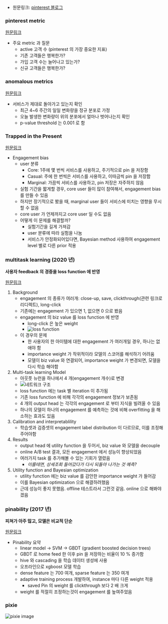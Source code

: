 * 원문링크: [pinterest 블로그](https://medium.com/pinterest-engineering/)


### pinterest metric
[원문링크](https://medium.com/pinterest-engineering/pinvestigator-a-tool-for-exploring-experiment-related-changes-a58f143f83c)
* 주요 metric 과 질문
    - active 고객 수 (pinterest 의 가장 중요한 지표)
    - 기존 고객들은 행복한가?
    - 가입 고객 수는 늘어나고 있는가?
    - 신규 고객들은 행복한가?


   
### anomalous metrics
[원문링크](https://medium.com/pinterest-engineering/learning-about-your-business-from-anomalous-metrics-7d2b7ac0bea9)
* 서비스가 제대로 돌아가고 있는지 확인
    - 최근 4~6 주간의 일일 변화량을 정규 분포로 가정
    - 오늘 발생한 변화량이 위의 분포에서 얼마나 벗어나는지 확인
    - p-value threshold 는 0.001 로 함


   
### Trapped in the Present
[원문링크](https://medium.com/pinterest-engineering/trapped-in-the-present-how-engagement-bias-in-short-run-experiments-can-blind-you-to-long-run-58b55ad3bda0)

* Engagement bias
    - user 분류
        + Core: 1주에 몇 번씩 서비스를 사용하고, 주기적으로 pin 을 저장함
        + Casual: 주에 한 번씩은 서비스를 사용하고, 이따금씩 pin 을 저장함
        + Marginal: 가끔씩 서비스를 사용하고, pin 저장은 자주하지 않음
    - 실험 기간을 짧게할 경우, core user 들이 많이 참여해서, engagement bias 를 만들 수 있음
    - 하지만 장기적으로 봤을 때, marginal user 들이 서비스에 미치는 영향을 무시할 수 없음
    - core user 가 언제까지고 core user 일 수도 없음
    - 어떻게 이 문제를 해결할까?
        + 실험기간을 길게 가져감
        + user 분류에 따라 실험을 나눔
        + 서비스가 안정화되어있다면, Bayesian method 사용하여 engagement level 별로 다른 prior 적용


   
### multitask learning (2020 년)
  **사용자 feedback 의 경중을 loss function 에 반영**

[원문링크](https://medium.com/pinterest-engineering/multi-task-learning-for-related-products-recommendations-at-pinterest-62684f631c12)
1. Background
    - engagement 의 종류가 여러개: close-up, save, clickthrough(관련 링크로 리디렉트), long-click
    - 기존에는 engagement 가 있으면 1, 없으면 0 으로 봤음
    - engagement 의 biz value 를 loss function 에 반영
        + long-click 은 높은 weight
        + ![loss function](https://miro.medium.com/max/1400/1*EiNzp6gI_oZ06PoDeZGZfA.png)
    - 이 경우의 문제
        + 한 사용자의 한 아이템에 대한 engagement 가 여러개일 경우, 하나는 없애야 함
        + importance weight 가 작위적이라 모델의 스코어를 해석하기 어려움
        + 모델이 biz value 와 연결되어, importance weight 가 변경되면, 모델을 다시 학습 해야함
2. Multi-task learning Model
    - 아웃풋 뉴런을 하나에서 4 개(engagement 개수)로 변경
    - ![네트워크 구조](https://miro.medium.com/max/1400/0*d8ACfc7_s5t_IlJk)
    - loss function 에는 task 별 iteration 이 추가됨
    - 기존 loss function 에 비해 각각의 engagement 정보가 보존됨
    - 4 개의 output head 는 각각의 engagement 로 부터 지식을 빌려올 수 있음
    - 하나의 모델이 하나의 engagement 를 예측하는 것에 비해 overfitting 을 해소하는 효과도 있음
3. Calibration and interpretablility
    - 학습셋과 검증셋의 engagement label distribution 이 다르므로, 이를 조정해주어야함
4. Results
    - output head 에 utility function 을 두어서, biz value 와 모델을 decouple
    - online A/B test 결과, 모든 engagement 에서 성능이 향상되었음
    - 여러가지 task 를 추가해볼 수 있는 기회가 열렸음
        + *이를테면, 상세조회 들어갔다가 다시 되돌아 나가는 것 예측?*
5. Utility function and Bayesian optimization
    - utility function 에는 biz value 를 감안한 importance weight 가 들어감
    - 이를 Bayesian optimization 으로 해결하려했음
    - 근데 성능이 좋지 못했음. offline 테스트라서 그런것 같음. online 으로 해봐야겠음


   
### pinability (2017 년)
  **피쳐가 아주 많고, 모델은 비교적 단순**

[원문링크](https://medium.com/pinterest-engineering/how-machine-learning-significantly-improves-engagement-abroad-98c6ca937f9f)
* Pinability 요약
    - linear model -> SVM -> GBDT (gradient boosted decision trees)
    - GBDT 로 home feed 한 이후 pin 을 저장하는 비율이 10 % 증가함
    - hive 와 cascading 을 학습 데이터 생성에 사용
    - 오프라인으로 xgboost 모델 학습
    - dense feature 는 700 여개, sparse feature 는 350 여개
    - adaptive training process 개발하여, instance 마다 다른 weight 적용
        + saved Pin 의 weight 를 clickthrough 보다 2 배 크게
    - weight 를 적절히 조정하는것이 engagement 를 높여주었음


   
### pixie
![pixie image](https://miro.medium.com/max/1400/0*hJbZbrsZS6ycEZ-u)

